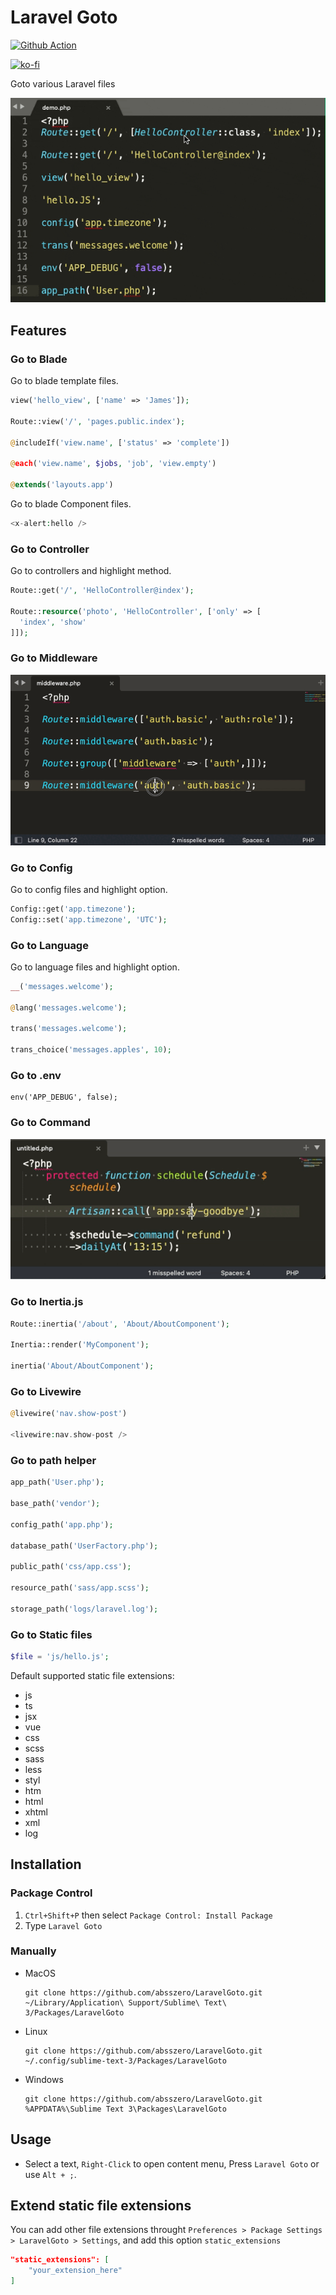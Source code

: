 # Laravel Goto

[![Github Action](https://github.com/absszero/LaravelGoto/workflows/test/badge.svg)](https://github.com/absszero/LaravelGoto/actions)

[![ko-fi](https://ko-fi.com/img/githubbutton_sm.svg)](https://ko-fi.com/absszero)

Goto various Laravel files

![example](example.gif)

## Features

### Go to Blade

Go to blade template files.

```php
view('hello_view', ['name' => 'James']);

Route::view('/', 'pages.public.index');

@includeIf('view.name', ['status' => 'complete'])

@each('view.name', $jobs, 'job', 'view.empty')

@extends('layouts.app')
```

Go to blade Component files.

```php
<x-alert:hello />
```

### Go to Controller

Go to controllers and highlight method.

```php
Route::get('/', 'HelloController@index');

Route::resource('photo', 'HelloController', ['only' => [
  'index', 'show'
]]);
```

### Go to Middleware

![](middleware.gif)

### Go to Config

Go to config files and highlight option.

```php
Config::get('app.timezone');
Config::set('app.timezone', 'UTC');
```

### Go to Language

Go to language files and highlight option.

```php
__('messages.welcome');

@lang('messages.welcome');

trans('messages.welcome');

trans_choice('messages.apples', 10);
```

### Go to .env

```
env('APP_DEBUG', false);
```

### Go to Command

![](command.gif)


### Go to Inertia.js

```php
Route::inertia('/about', 'About/AboutComponent');

Inertia::render('MyComponent');

inertia('About/AboutComponent');
```

### Go to Livewire

```php
@livewire('nav.show-post')

<livewire:nav.show-post />
```

### Go to path helper

```php
app_path('User.php');

base_path('vendor');

config_path('app.php');

database_path('UserFactory.php');

public_path('css/app.css');

resource_path('sass/app.scss');

storage_path('logs/laravel.log');
```

### Go to Static files

```php
$file = 'js/hello.js';
```

Default supported static file extensions:

- js
- ts
- jsx
- vue
- css
- scss
- sass
- less
- styl
- htm
- html
- xhtml
- xml
- log


## Installation

### Package Control

1. `Ctrl+Shift+P` then select `Package Control: Install Package`
2. Type `Laravel Goto`

### Manually

-  MacOS

   ```shell
   git clone https://github.com/absszero/LaravelGoto.git ~/Library/Application\ Support/Sublime\ Text\ 3/Packages/LaravelGoto
   ```

- Linux

  ```shell
  git clone https://github.com/absszero/LaravelGoto.git ~/.config/sublime-text-3/Packages/LaravelGoto
  ```

- Windows

  ```shell
  git clone https://github.com/absszero/LaravelGoto.git %APPDATA%\Sublime Text 3\Packages\LaravelGoto
  ```



## Usage

- Select a text, `Right-Click` to open content menu, Press `Laravel Goto` or use `Alt + ;`.


## Extend static file extensions

You can add other file extensions throught `Preferences > Package Settings > LaravelGoto > Settings`, and add this option `static_extensions`

```json
"static_extensions": [
    "your_extension_here"
]
```

